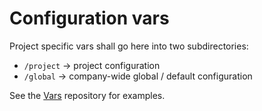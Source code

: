 # Configuration vars

Project specific vars shall go here into two subdirectories:
- `/project` -> project configuration
- `/global`  -> company-wide global / default configuration

See the [Vars](https://github.com/mageops/ansible-infrastructure-vars) repository for examples.